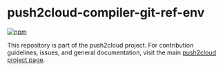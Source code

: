 # push2cloud-compiler-git-ref-env

[![npm](https://img.shields.io/npm/v/push2cloud-compiler-git-ref-env.svg)](https://npmjs.org/package/push2cloud-compiler-git-ref-env)

This repository is part of the push2cloud project. For contribution guidelines, issues, and general documentation, visit the main [push2cloud project page](https://github.com/push2cloud/push2cloud).
